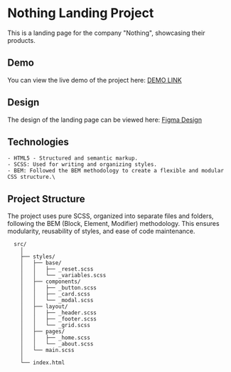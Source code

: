 # Nothing Landing Project
This is a landing page for the company "Nothing", showcasing their products.

## Demo
You can view the live demo of the project here: [DEMO LINK](https://vitalii-lytvynenko.github.io/nothing-landing/)
## Design
The design of the landing page can be viewed here: [Figma Design](https://www.figma.com/file/DtkQmQ797hk0nI4KfMi2Uq/BOSE-New-Version?type=design&node-id=6802-139&t=L7eKz5YKLN0m5WxR-0/)
## Technologies
    - HTML5 - Structured and semantic markup.
    - SCSS: Used for writing and organizing styles.
    - BEM: Followed the BEM methodology to create a flexible and modular CSS structure.\
## Project Structure
The project uses pure SCSS, organized into separate files and folders, following the BEM (Block, Element, Modifier) methodology. This ensures modularity, reusability of styles, and ease of code maintenance.
```
  src/
    │
    ├── styles/
    │   ├── base/
    │   │   ├── _reset.scss
    │   │   └── _variables.scss
    │   ├── components/
    │   │   ├── _button.scss
    │   │   ├── _card.scss
    │   │   └── _modal.scss
    │   ├── layout/
    │   │   ├── _header.scss
    │   │   ├── _footer.scss
    │   │   └── _grid.scss
    │   ├── pages/
    │   │   ├── _home.scss
    │   │   └── _about.scss
    │   └── main.scss
    │
    └── index.html
```




